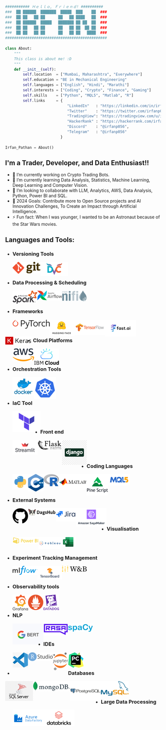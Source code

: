 ```python
########### Ｈｅｌｌｏ, Ｆｒｉｅｎｄ! ##########
###  ██ ██████  ███████  █████  ███    ██  ###
###  ██ ██   ██ ██      ██   ██ ████   ██  ###
###  ██ ██████  █████   ███████ ██ ██  ██  ###
###  ██ ██   ██ ██      ██   ██ ██  ██ ██  ###
###  ██ ██   ██ ██      ██   ██ ██   ████  ###
##############################################
                       
class About:
    """
    This class is about me! :D
    """
    def __init__(self):
        self.location  = ["Mumbai, Maharashtra", "Everywhere"]
        self.education = "BE in Mechanical Engineering"
        self.languages = ["English", "Hindi", "Marathi"]
        self.interests = ["Coding", "Crypto", "Finance", "Gaming"]
        self.skills    = ["Python", "MQL5", "Matlab", "R"]
        self.links     = {
                            "LinkedIn"   : "https://linkedin.com/in/irfanp056",
                            "Twitter"    : "https://twitter.com/irfanp056",
                            "TradingView": "https://tradingview.com/u/irfanp056/#published-scripts",
                            "HackerRank" : "https://hackerrank.com/irfanp056",
                            "Discord"    : "@irfanp056",
                            "Telegram"   : "@irfanp056"
                         }

Irfan_Pathan = About()
```

## I'm a Trader, Developer, and Data Enthusiast!!

- 🔭 I’m currently working on Crypto Trading Bots.
- 🌱 I’m currently learning Data Analysis, Statistics, Machine Learning, Deep Learning and Computer Vision.
- 👯 I’m looking to collaborate with LLM, Analytics, AWS, Data Analysis, Python, Power BI and SQL.
- 🥅 2024 Goals: Contribute more to Open Source projects and AI Innovation Challenges, To Create an Impact through Artificial Intelligence.
- ⚡ Fun fact: When I was younger, I wanted to be an Astronaut because of the Star Wars movies.

## Languages and Tools:

- ### Versioning Tools
    <img align="left" alt="Git" width="90px" src="https://github.com/irfanp056/irfanp056/blob/main/img/Git-logo.svg.png"  title="Git"/>
<img align="left" alt="DVC" width="90px" src="https://github.com/irfanp056/irfanp056/blob/main/img/DvC.png"  title="DVC"/>
</br>
</br>

- ### Data Processing & Scheduling
    <img align="left" alt="Apache Sparks" width="80px" src="https://github.com/irfanp056/irfanp056/blob/main/img/Apache_Spark.png"  title="Apache Sparks"/>
<img align="left" alt="Apache Airflow" width="80px" src="https://github.com/irfanp056/irfanp056/blob/main/img/AirflowLogo.png"  title="Apache Airflow"/>
<img align="left" alt="Apache nifi" width="80px" src="https://github.com/irfanp056/irfanp056/blob/main/img/Apache-nifi-logo.png"  title="Apache nifi"/>
</br>
</br>

- ### Frameworks
    <img align="left" alt="Pytorch" width="120px" src="https://github.com/irfanp056/irfanp056/blob/main/img/PyTorch_logo.png"  title="Pytorch"/>
<img align="left" alt="Huggingface " width="80px" src="https://github.com/irfanp056/irfanp056/blob/main/img/Hugging_Face.png"  title="Huggingface "/>
<img align="left" alt="Tensorflow" width="100px" src="https://github.com/irfanp056/irfanp056/blob/main/img/tensorflow_logo.png" title="Tensorflow"/>
<img align="left" alt="Fast.ai" width="100px" src="https://github.com/irfanp056/irfanp056/blob/main/img/Fast_AI.png"  title="Fast.ai"/>
<img align="left" alt="Keras" width="90px" src="https://github.com/irfanp056/irfanp056/blob/main/img/Keras.png"  title="Keras"/>
</br>
</br>

- ### Cloud Platforms
    <img align="left" alt="AWS" width="70px" src="https://github.com/irfanp056/irfanp056/blob/main/img/Amazon_Web_Services_Logo.png"  title="AWS"/>
  <img align="left" alt="IBM" width="80px" src="https://github.com/irfanp056/irfanp056/blob/main/img/ibm-cloud.png"  title="IBM"/>
  
</br>
</br>

- ### Orchestration Tools
    <img align="left" alt="Docker" width="70px" src="https://github.com/irfanp056/irfanp056/blob/main/img/docker_logo.png"  title="Docker"/>
<img align="left" alt="Kubernetes" width="70px" src="https://github.com/irfanp056/irfanp056/blob/main/img/Kubernetes.png"  title="Kubernetes"/>
</br>
</br>
</br>

- ### IaC Tool
    <img align="left" alt="Terraform" width="90px" src="https://github.com/irfanp056/irfanp056/blob/main/img/terraform.png"  title="Terraform"/>
</br>
</br>

- ### Front end
    <img align="left" alt="Streamlit" width="80px" src="https://github.com/irfanp056/irfanp056/blob/main/img/Streamlit.png"  title="Streamlit"/>
<img align="left" alt="Flask" width="80px" src="https://github.com/irfanp056/irfanp056/blob/main/img/Flask_logo.svg.png"  title="Flask"/>
<img align="left" alt="Django" width="80px" src="https://github.com/irfanp056/irfanp056/blob/main/img/Django.png"  title="Django"/>

</br>
</br>
</br>

- ### Coding Languages
    <img align="left" alt="Python" width="50px" src="https://github.com/irfanp056/irfanp056/blob/main/img/python.png"  title="Python"/>
<img align="left" alt="C++" width="50px" src="https://github.com/irfanp056/irfanp056/blob/main/img/C%2B%2B_Logo.png"  title="C++"/>
<img align="left" alt="R" width="50px" src="https://github.com/irfanp056/irfanp056/blob/main/img/R_logo.png"  title="R"/>
<img align="left" alt="Matlab" width="90px" src="https://github.com/irfanp056/irfanp056/blob/main/img/MATLAB-logo.png"  title="Matlab"/>
<img align="left" alt="Pine Script" width="70px" src="https://github.com/irfanp056/irfanp056/blob/main/img/Pine_Script_logo_text.png"  title="Pine Script"/>
<img align="left" alt="MQL5" width="70px" src="https://github.com/irfanp056/irfanp056/blob/main/img/logo_mql5-2.png"  title="MQL5"/>
</br>
</br>
</br>

- ### External Systems
    <img align="left" alt="Github" width="50px" src="https://github.com/irfanp056/irfanp056/blob/main/img/Github.png"  title="Github"/>
<img align="left" alt="DagsHub" width="90px" src="https://github.com/irfanp056/irfanp056/blob/main/img/DagsHub.png"  title="DagsHub"/>
<img align="left" alt="Jira" width="65px" src="https://github.com/irfanp056/irfanp056/blob/main/img/Jira-Logo.png"  title="Jira"/>
<img align="left" alt="Amazon Sagemaker" width="100px" src="https://github.com/irfanp056/irfanp056/blob/main/img/AWS-sagemaker.png"  title="Amazon Sagemaker"/>
</br>
</br>

- ### Visualisation
    <img align="left" alt="PowerBI" width="85px" src="https://github.com/irfanp056/irfanp056/blob/main/img/powerBI-Logo.png"  title="PowerBI"/>
<img align="left" alt="Tableau" width="70px" src="https://github.com/irfanp056/irfanp056/blob/main/img/Tableau-Logo.png"  title="Tableau"/>
<img align="left" alt="MS Excel" width="50px" src="https://github.com/irfanp056/irfanp056/blob/main/img/Microsoft-Excel-Logo.png"  title="MS Excel"/>
</br>
</br>

- ### Experiment Tracking Management
    <img align="left" alt="MLflow" width="80px" src="https://github.com/irfanp056/irfanp056/blob/main/img/MLflow-logo.png"  title="MLflow"/>
<img align="left" alt="Tensorboard" width="80px" src="https://github.com/irfanp056/irfanp056/blob/main/img/tensorboard-logo.png"  title="Tensorboard"/>
<img align="left" alt="Weights & Biases" width="80px" src="https://github.com/irfanp056/irfanp056/blob/main/img/wandb-logo.png"  title="Weights & Biases"/>
</br>
</br>

-  ### Observability tools
    <img align="left" alt="Grafana" width="50px" src="https://github.com/irfanp056/irfanp056/blob/main/img/Grafana_logo.png"  title="Grafana"/>
<img align="left" alt="Prometheus" width="50px" src="https://github.com/irfanp056/irfanp056/blob/main/img/Prometheus.png"  title="Prometheus"/>
<img align="left" alt="DataDog" width="50px" src="https://github.com/irfanp056/irfanp056/blob/main/img/dd_logo_v_rgb.png"  title="DataDog"/>
</br>
</br>

- ### NLP
    <img align="left" alt="Google BERT" width="100px" src="https://github.com/irfanp056/irfanp056/blob/main/img/Google_BERT.png"  title="Google BERT"/>
<img align="left" alt="Rasa" width="80px" src="https://github.com/irfanp056/irfanp056/blob/main/img/rasa_logo.png"  title="Rasa"/>
<img align="left" alt="SpaCy" width="80px" src="https://github.com/irfanp056/irfanp056/blob/main/img/SpaCy_logo.png"  title="SpaCy"/>
</br>
</br>

- ### IDEs
    <img align="left" alt="Visual Studio Code" width="50px" src="https://github.com/irfanp056/irfanp056/blob/main/img/visual-studio-code.png"  title="Visual Studio Code"/>
<img align="left" alt="RSudio" width="80px" src="https://github.com/irfanp056/irfanp056/blob/main/img/RStudio.png"  title="RSudio"/>
<img align="left" alt="Jupyter Notebook" width="50px" src="https://github.com/irfanp056/irfanp056/blob/main/img/Jupyter_logo.png"  title="Jupyter Notebook"/>
<img align="left" alt="PyCharm" width="50px" src="https://github.com/irfanp056/irfanp056/blob/main/img/PyCharm_Icon.png"  title="PyCharm"/>
</br>
</br>

- ### Databases
<img align="left" alt="Microsoft SQL Server" width="90px" src="https://github.com/irfanp056/irfanp056/blob/main/img/sqlserver.png"  title="Microsoft SQL Server"/>
<img align="left" alt="MongoDB" width="120px" src="https://github.com/irfanp056/irfanp056/blob/main/img/MongoDB_Logo.png"  title="MongoDB"/>
<img align="left" alt="Postgres" width="100px" src="https://github.com/irfanp056/irfanp056/blob/main/img/PostgreSQL-Logo.png"  title="Postgres"/>
<img align="left" alt="MySQL" width="90px" src="https://github.com/irfanp056/irfanp056/blob/main/img/Mysql_logo.png"  title="MySQL"/>
</br>
</br>

- ### Large Data Processing
    <img align="left" alt="Azure Data Factory" width="100px" src="https://github.com/irfanp056/irfanp056/blob/main/img/Azure%20Data%20Factory.png"  title="Azure Data Factory"/>
<img align="left" alt="Databricks" width="100px" src="https://github.com/irfanp056/irfanp056/blob/main/img/Databricks_Logo.png"  title="Databricks"/>
</br>
</br>

<!--
**irfanp056/irfanp056** is a ✨ _special_ ✨ repository because its `README.md` (this file) appears on your GitHub profile.

Here are some ideas to get you started:

- 🔭 I’m currently working on ...
- 🌱 I’m currently learning ...
- 👯 I’m looking to collaborate on ...
- 🤔 I’m looking for help with ...
- 💬 Ask me about ...
- 📫 How to reach me: ...
- 😄 Pronouns: ...
- ⚡ Fun fact: ...
-->
